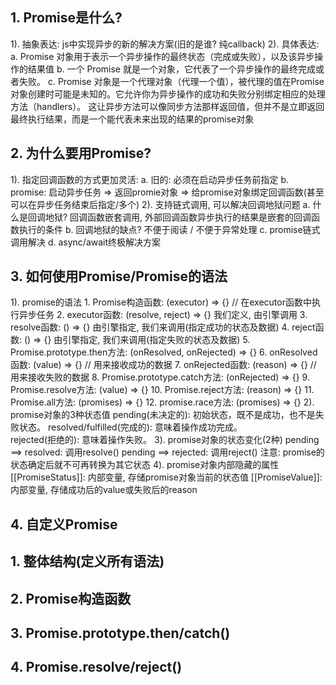 ## 1. Promise是什么?
  1). 抽象表达: js中实现异步的新的解决方案(旧的是谁? 纯callback)
  2). 具体表达:
      a. Promise 对象用于表示一个异步操作的最终状态（完成或失败），以及该异步操作的结果值
      b. 一个 Promise 就是一个对象，它代表了一个异步操作的最终完成或者失败。
      c. Promise 对象是一个代理对象（代理一个值），被代理的值在Promise对象创建时可能是未知的。它允许你为异步操作的成功和失败分别绑定相应的处理方法（handlers）。 这让异步方法可以像同步方法那样返回值，但并不是立即返回最终执行结果，而是一个能代表未来出现的结果的promise对象

## 2. 为什么要用Promise?
  1). 指定回调函数的方式更加灵活: 
    a. 旧的: 必须在启动异步任务前指定
    b. promise: 启动异步任务 => 返回promie对象 => 给promise对象绑定回调函数(甚至可以在异步任务结束后指定/多个)
  2). 支持链式调用, 可以解决回调地狱问题
    a. 什么是回调地狱? 回调函数嵌套调用, 外部回调函数异步执行的结果是嵌套的回调函数执行的条件
    b. 回调地狱的缺点?  不便于阅读 / 不便于异常处理
    c. promise链式调用解决
    d. async/await终极解决方案

## 3. 如何使用Promise/Promise的语法
  1). promise的语法
    1. Promise构造函数: (executor) => {} // 在executor函数中执行异步任务
    2. executor函数:  (resolve, reject) => {} 我们定义, 由引擎调用
    3. resolve函数: () => {}  由引擎指定, 我们来调用(指定成功的状态及数据)
    4. reject函数: () => {} 由引擎指定, 我们来调用(指定失败的状态及数据)
    5. Promise.prototype.then方法: (onResolved, onRejected) => {}
    6. onResolved函数: (value) => {}  // 用来接收成功的数据
    7. onRejected函数: (reason) => {} // 用来接收失败的数据
    8. Promise.prototype.catch方法: (onRejected) => {}
    9. Promise.resolve方法: (value) => {}
    10. Promise.reject方法: (reason) => {}
    11. Promise.all方法:  (promises) => {}
    12. promise.race方法: (promises) => {}
  2). promise对象的3种状态值
      pending(未决定的): 初始状态，既不是成功，也不是失败状态。
      resolved/fulfilled(完成的): 意味着操作成功完成。  
      rejected(拒绝的): 意味着操作失败。
  3). promise对象的状态变化(2种)
      pending ==> resolved: 调用resolve()
      pending ==> rejected: 调用reject()
      注意: promise的状态确定后就不可再转换为其它状态
  4). promise对象内部隐藏的属性
      [[PromiseStatus]]: 内部变量, 存储promise对象当前的状态值
      [[PromiseValue]]: 内部变量, 存储成功后的value或失败后的reason

## 4. 自定义Promise
## 1. 整体结构(定义所有语法)
## 2. Promise构造函数
## 3. Promise.prototype.then/catch()
## 4. Promise.resolve/reject()

